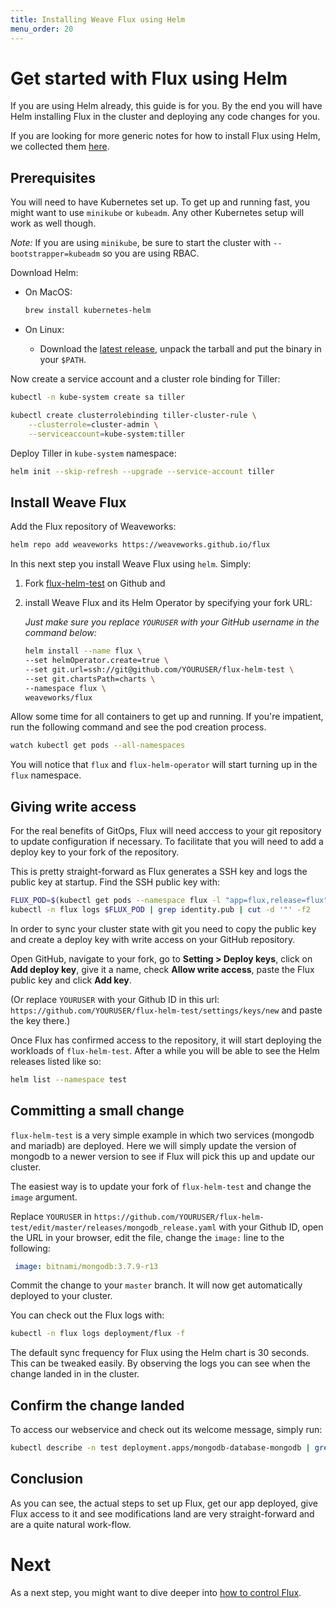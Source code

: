 ```yaml
---
title: Installing Weave Flux using Helm
menu_order: 20
---
```


# Get started with Flux using Helm

If you are using Helm already, this guide is for you. By the end
you will have Helm installing Flux in the cluster and deploying
any code changes for you.

If you are looking for more generic notes for how to install Flux
using Helm, we collected them [here](installation.md).

## Prerequisites

You will need to have Kubernetes set up. To get up and running fast,
you might want to use `minikube` or `kubeadm`. Any other Kubernetes
setup will work as well though.

*Note:* If you are using `minikube`, be sure to start the
cluster with `--bootstrapper=kubeadm` so you are using RBAC.

Download Helm:

- On MacOS:

  ```sh
  brew install kubernetes-helm
  ```

- On Linux:
  - Download the [latest
    release](https://github.com/kubernetes/helm/releases/latest),
    unpack the tarball and put the binary in your `$PATH`.

Now create a service account and a cluster role binding for Tiller:

```sh
kubectl -n kube-system create sa tiller

kubectl create clusterrolebinding tiller-cluster-rule \
    --clusterrole=cluster-admin \
    --serviceaccount=kube-system:tiller
```

Deploy Tiller in `kube-system` namespace:

```sh
helm init --skip-refresh --upgrade --service-account tiller
```

## Install Weave Flux

Add the Flux repository of Weaveworks:

```sh
helm repo add weaveworks https://weaveworks.github.io/flux
```

In this next step you install Weave Flux using `helm`. Simply:

 1. Fork [flux-helm-test](https://github.com/weaveworks/flux-helm-test)
    on Github and
 1. install Weave Flux and its Helm Operator by specifying your fork
    URL:

    *Just make sure you replace `YOURUSER` with your GitHub username
    in the command below:*
    ```sh
    helm install --name flux \
    --set helmOperator.create=true \
    --set git.url=ssh://git@github.com/YOURUSER/flux-helm-test \
    --set git.chartsPath=charts \
    --namespace flux \
    weaveworks/flux
    ```

Allow some time for all containers to get up and running. If you're
impatient, run the following command and see the pod creation
process.

```sh
watch kubectl get pods --all-namespaces
```

You will notice that `flux` and `flux-helm-operator` will start
turning up in the `flux` namespace.

## Giving write access

For the real benefits of GitOps, Flux will need acccess to your
git repository to update configuration if necessary. To facilitate
that you will need to add a deploy key to your fork of the
repository.

This is pretty straight-forward as Flux generates a SSH key and
logs the public key at startup. Find the SSH public key with:

```sh
FLUX_POD=$(kubectl get pods --namespace flux -l "app=flux,release=flux" -o jsonpath="{.items[0].metadata.name}")
kubectl -n flux logs $FLUX_POD | grep identity.pub | cut -d '"' -f2
```

In order to sync your cluster state with git you need to copy the
public key and create a deploy key with write access on your GitHub
repository.

Open GitHub, navigate to your fork, go to **Setting > Deploy keys**,
click on **Add deploy key**, give it a name, check **Allow write
access**, paste the Flux public key and click **Add key**.

(Or replace `YOURUSER` with your Github ID in this url:
`https://github.com/YOURUSER/flux-helm-test/settings/keys/new` and
paste the key there.)

Once Flux has confirmed access to the repository, it will start
deploying the workloads of `flux-helm-test`. After a while you
will be able to see the Helm releases listed like so:

```sh
helm list --namespace test
```

## Committing a small change

`flux-helm-test` is a very simple example in which two services
(mongodb and mariadb) are deployed. Here we will simply update the
version of mongodb to a newer version to see if Flux will pick this
up and update our cluster.

The easiest way is to update your fork of `flux-helm-test` and
change the `image` argument.

Replace `YOURUSER` in `https://github.com/YOURUSER/flux-helm-test/edit/master/releases/mongodb_release.yaml`
with your Github ID, open the URL in your browser, edit the file,
change the `image:` line to the following:

```yaml
 image: bitnami/mongodb:3.7.9-r13
```

Commit the change to your `master` branch. It will now get
automatically deployed to your cluster.

You can check out the Flux logs with:

```sh
kubectl -n flux logs deployment/flux -f
```

The default sync frequency for Flux using the Helm chart is
30 seconds. This can be tweaked easily. By observing the logs
you can see when the change landed in in the cluster.

## Confirm the change landed

To access our webservice and check out its welcome message, simply
run:

```sh
kubectl describe -n test deployment.apps/mongodb-database-mongodb | grep Image
```

## Conclusion

As you can see, the actual steps to set up Flux, get our app
deployed, give Flux access to it and see modifications land are
very straight-forward and are a quite natural work-flow.

# Next

As a next step, you might want to dive deeper into [how to control
Flux](../using.md).
